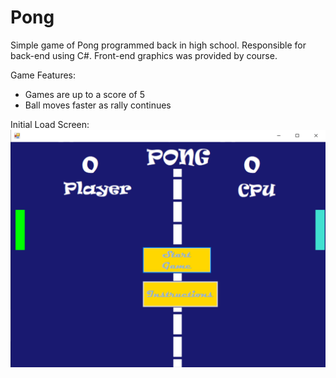 # Pong
Simple game of Pong programmed back in high school. Responsible for back-end using C#. Front-end graphics was provided by course.

Game Features:
- Games are up to a score of 5
- Ball moves faster as rally continues

Initial Load Screen:
![Intial Load Screen](Pong.png)
